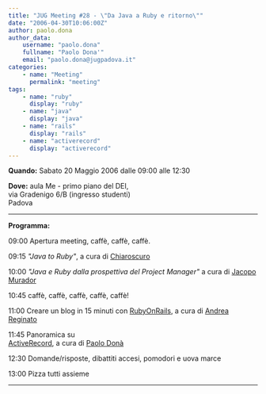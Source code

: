 ```yaml
---
title: "JUG Meeting #28 - \"Da Java a Ruby e ritorno\""
date: "2006-04-30T10:06:00Z"
author: paolo.dona
author_data:
    username: "paolo.dona"
    fullname: "Paolo Dona'"
    email: "paolo.dona@jugpadova.it"
categories:
    - name: "Meeting"
      permalink: "meeting"
tags:
    - name: "ruby"
      display: "ruby"
    - name: "java"
      display: "java"
    - name: "rails"
      display: "rails"
    - name: "activerecord"
      display: "activerecord"
---
```


**Quando:** Sabato 20 Maggio 2006 dalle 09:00 alle 12:30

**Dove:** aula Me - primo piano del DEI,\
via Gradenigo 6/B (ingresso studenti)\
Padova

  ---------------- ----------------------------------------------------------------------------------------------------------------------------------------------------------------
  **Programma:**   

  09:00            Apertura meeting, caffè, caffè, caffè.

  09:15            *"Java to Ruby"*, a cura di <a href="http://liquiddevelopment.blogspot.com">Chiaroscuro</a>

  10:00            *"Java e Ruby dalla prospettiva del Project Manager"* a cura di <a href="mailto:jacopo.murador@seesaw.it">Jacopo Murador</a>

  10:45            caffè, caffè, caffè, caffè, caffè!

  11:00            Creare un blog in 15 minuti con <a href="http://www.rubyonrails.org">RubyOnRails</a>, a cura di <a href="mailto:andrea.reginato@gmail.com">Andrea Reginato</a>

  11:45            Panoramica su <a href="http://rubyforge.org/projects/activerecord/">\
                   ActiveRecord</a>, a cura di <a href="mailto:paolo.dona@seesaw.it">Paolo Donà</a>

  12:30            Domande/risposte, dibattiti accesi, pomodori e uova marce

  13:00            Pizza tutti assieme
  ---------------- ----------------------------------------------------------------------------------------------------------------------------------------------------------------
